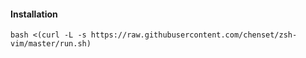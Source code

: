 #### Installation

```
bash <(curl -L -s https://raw.githubusercontent.com/chenset/zsh-vim/master/run.sh)
```
